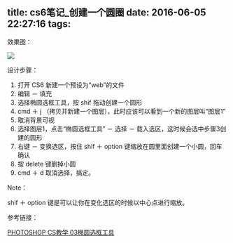 title: cs6笔记_创建一个圆圈
date: 2016-06-05 22:27:16
tags:
---
效果图：

![](../../../../images/cs6笔记_画一个圆圈.png)

<!-- more -->

设计步骤：

1. 打开 CS6 新建一个预设为“web”的文件
2. 编辑 － 填充
3. 选择椭圆选框工具，按 shif 拖动创建一个圆形
4. cmd ＋ j （拷贝并新建一个图层），此时应该可以看到一个新的图层叫“图层1”
5. 取消背景可视
6. 选择图层1，点击“椭圆选框工具” － 选择 － 载入选区，这时候会选中步骤3创建的圆形
7. 右键 － 变换选区，按住 shif ＋ option 键缩放在圆里面创建一个小圆，回车确认
8. 按 delete 键删掉小圆
9. cmd ＋ d 取消选择，搞定。

Note：

shif ＋ option 键是可以让你在变化选区的时候以中心点进行缩放。

参考链接：

[PHOTOSHOP CS教学 03椭圆选框工具](https://www.youtube.com/watch?v=YjSvIgdJLLc#t=715.945013)